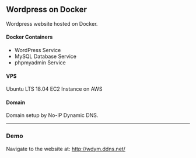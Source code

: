 ## Wordpress on Docker
Wordpress website hosted on Docker.

#### Docker Containers
- WordPress Service
- MySQL Database Service
- phpmyadmin Service

#### VPS
Ubuntu LTS 18.04 EC2 Instance on AWS

#### Domain
Domain setup by No-IP Dynamic DNS.

------------

### Demo
Navigate to the website at: http://wdym.ddns.net/
